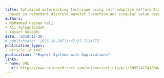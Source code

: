 ```yaml
---
title: Optimized watermarking technique using self-adaptive differential evolution
  based on redundant discrete wavelet transform and singular value decomposition
authors:
- Mohammad Hassan Vali
- Ali Aghagolzadeh
- Yasser Baleghi
date: '2018-12-30'
# publishDate: '2025-10-20T11:47:37.712457Z'
publication_types:
- article-journal
publication: '*Expert Systems with Applications*'
links:
- name: URL
  url: https://www.sciencedirect.com/science/article/pii/S0957417418304196
---
```

